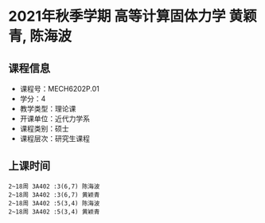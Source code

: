 # 2021年秋季学期 高等计算固体力学 黄颖青, 陈海波






## 课程信息

- 课程号：MECH6202P.01
- 学分：4
- 教学类型：理论课
- 开课单位：近代力学系
- 课程类别：硕士
- 课程层次：研究生课程

## 上课时间

```
2~18周 3A402 :3(6,7) 陈海波
2~18周 3A402 :3(6,7) 黄颖青
2~18周 3A402 :5(3,4) 陈海波
2~18周 3A402 :5(3,4) 黄颖青
```

